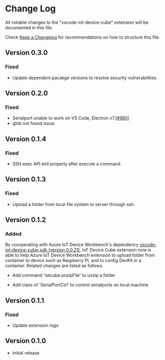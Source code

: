# Change Log

All notable changes to the "vscode-iot-device-cube" extension will be documented in this file.

Check [Keep a Changelog](http://keepachangelog.com/) for recommendations on how to structure this file.

## Version 0.3.0

### Fixed

- Update dependent pacakge versions to resolve security vulnerabilities.

## Version 0.2.0

### Fixed

- Serialport unable to work on VS Code, Electron v7.[[#980](https://github.com/microsoft/vscode-arduino/issues/980)]
- glob not found issue.

## Version 0.1.4

### Fixed

- SSH.exec API exit properly after execute a command.

## Version 0.1.3

### Fixed

- Upload a folder from local file system to server through ssh.

## Version 0.1.2

### Added
By coorperating with Azure IoT Device Workbench's dependency [vscode-iot-device-cube-sdk (version 0.0.21)](https://www.npmjs.com/package/vscode-iot-device-cube-sdk), IoT Device Cube extension now is able to help Azure IoT Device Workbench extension to upload folder from container to device such as Raspberry Pi, and to config DevKit in a container. Related changes are listed as follows.

- Add command 'iotcube.unzipFile' to unzip a folder

- Add class of 'SerialPortCtrl' to control serialports on local machine

## Version 0.1.1

### Fixed

- Update extension logo

## Version 0.1.0

- Initial release